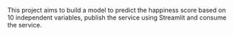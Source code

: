 This project aims to build a model to predict the happiness score based on 10 independent variables, publish the service using Streamlit and consume
the service.


